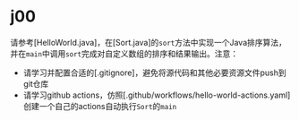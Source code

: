 # j00

请参考[HelloWorld.java]，在[Sort.java]的`sort`方法中实现一个Java排序算法，并在`main`中调用`sort`完成对自定义数组的排序和结果输出。注意：

- 请学习并配置合适的[.gitignore]，避免将源代码和其他必要资源文件push到git仓库
- 请学习github actions，仿照[.github/workflows/hello-world-actions.yaml]创建一个自己的actions自动执行`Sort`的`main`
  